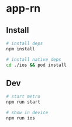 # app-rn

## Install

```bash
# install deps
npm install

# install native deps
cd ./ios && pod install
```

## Dev

```bash
# start metro
npm run start

# show in device
npm run ios
```
